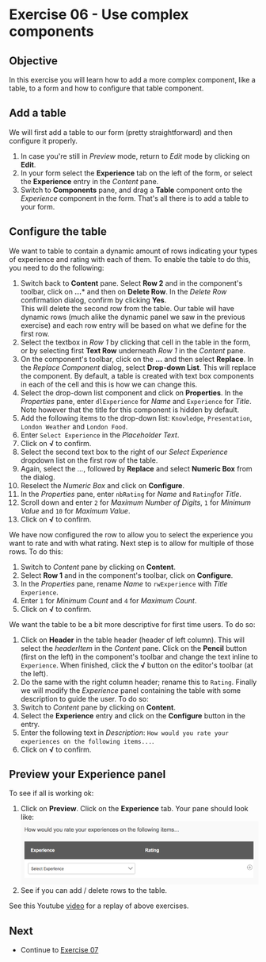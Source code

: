 # Exercise 06 - Use complex components

## Objective
In this exercise you will learn how to add a more complex component, like a table, to a form and how to configure that table component.

## Add a table
We will first add a table to our form (pretty straightforward) and then configure it properly.
1. In case you're still in *Preview* mode, return to *Edit* mode by clicking on **Edit**.
1. In your form select the **Experience** tab on the left of the form, or select the **Experience** entry in the *Content* pane.
2. Switch to **Components** pane, and drag a **Table** component onto the *Experience* component in the form.
That's all there is to add a table to your form.

## Configure the table
We want to table to contain a dynamic amount of rows indicating your types of experience and rating with each of them. To enable the table to do this, you need to do the following:
1. Switch back to **Content** pane. Select **Row 2** and in the component's toolbar, click on **...*** and then on **Delete Row**. In the *Delete Row* confirmation dialog, confirm by clicking **Yes**.\
This will delete the second row from the table. Our table will have dynamic rows (much alike the dynamic panel we saw in the previous exercise) and each row entry will be based on what we define for the first row.
2. Select the textbox in *Row 1* by clicking that cell in the table in the form, or by selecting first **Text Row** underneath *Row 1* in the *Content* pane.
3. On the component's toolbar, click on the **...** and then select **Replace**. In the *Replace Component* dialog, select **Drop-down List**. This will replace the component. By default, a table is created with text box components in each of the cell and this is how we can change this.
4. Select the drop-down list component and click on **Properties**. In the *Properties* pane, enter `dlExperience` for *Name* and `Experience` for *Title*. Note however that the title for this component is hidden by default.
5. Add the following items to the drop-down list: `Knowledge`, `Presentation`, `London Weather` and `London Food`. 
6. Enter `Select Experience` in the *Placeholder Text*.
7. Click on **√** to confirm.
8. Select the second text box to the right of our *Select Experience* dropdown list on the first row of the table.
9. Again, select the *...*, followed by **Replace** and select **Numeric Box** from the dialog.
10. Reselect the *Numeric Box* and click on **Configure**.
11. In the *Properties* pane, enter `nbRating` for *Name* and `Rating`for *Title*. 
12. Scroll down and enter `2` for *Maximum Number of Digits*, `1` for *Minimum Value* and `10` for *Maximum Value*.
13. Click on **√** to confirm.

We have now configured the row to allow you to select the experience you want to rate and with what rating. Next step is to allow for multiple of those rows. To do this:
1. Switch to *Content* pane by clicking on **Content**.
2. Select **Row 1** and in the component's toolbar, click on **Configure**.
3. In the *Properties* pane, rename *Name* to `rwExperience` with *Title* `Experience`.
4. Enter `1` for *Minimum Count* and `4` for *Maximum Count*.
5. Click on **√** to confirm.

We want the table to be a bit more descriptive for first time users. To do so:
1. Click on **Header** in the table header (header of left column). This will select the *headerItem* in the *Content* pane. Click on the **Pencil** button (first on the left) in the component's toolbar and change the text inline to `Experience`. When finished, click the **√** button on the editor's toolbar (at the left).
2. Do the same with the right column header; rename this to `Rating`.
Finally we will modify the *Experience* panel containing the table with some description to guide the user. To do so:
3. Switch to *Content* pane by clicking on **Content**.
4. Select the **Experience** entry and click on the **Configure** button in the entry.
5. Enter the following text in *Description*: `How would you rate your experiences on the following items...`.
6. Click on **√** to confirm.

## Preview your Experience panel
To see if all is working ok:
1. Click on **Preview**. Click on the **Experience** tab. Your pane should look like:\
![Experience tab](../images/experience.png)
2. See if you can add / delete rows to the table.

See this Youtube [video](https://youtu.be/xoCM7cKuZCU) for a replay of above exercises.


## Next
* Continue to [Exercise 07](../exercise07/)
